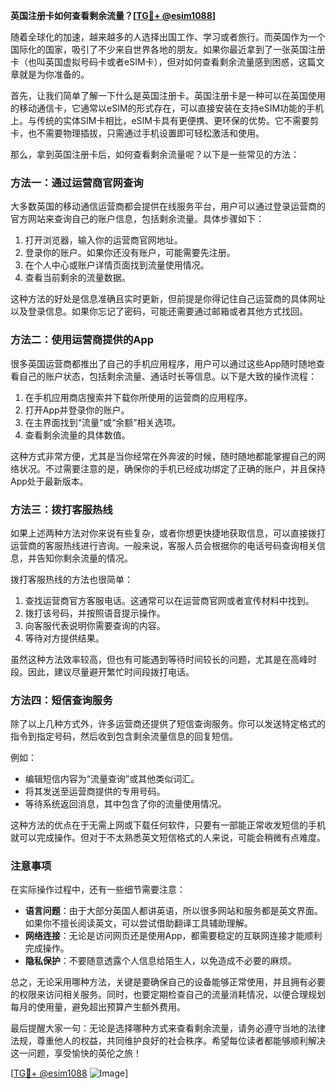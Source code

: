 **英国注册卡如何查看剩余流量？[[TG💪+ @esim1088](https://t.me/s/esim1088)]**

随着全球化的加速，越来越多的人选择出国工作、学习或者旅行。而英国作为一个国际化的国家，吸引了不少来自世界各地的朋友。如果你最近拿到了一张英国注册卡（也叫英国虚拟号码卡或者eSIM卡），但对如何查看剩余流量感到困惑，这篇文章就是为你准备的。

首先，让我们简单了解一下什么是英国注册卡。英国注册卡是一种可以在英国使用的移动通信卡，它通常以eSIM的形式存在，可以直接安装在支持eSIM功能的手机上。与传统的实体SIM卡相比，eSIM卡具有更便携、更环保的优势。它不需要剪卡，也不需要物理插拔，只需通过手机设置即可轻松激活和使用。

那么，拿到英国注册卡后，如何查看剩余流量呢？以下是一些常见的方法：

### 方法一：通过运营商官网查询

大多数英国的移动通信运营商都会提供在线服务平台，用户可以通过登录运营商的官方网站来查询自己的账户信息，包括剩余流量。具体步骤如下：

1. 打开浏览器，输入你的运营商官网地址。
2. 登录你的账户。如果你还没有账户，可能需要先注册。
3. 在个人中心或账户详情页面找到流量使用情况。
4. 查看当前剩余的流量数据。

这种方法的好处是信息准确且实时更新，但前提是你得记住自己运营商的具体网址以及登录信息。如果你忘记了密码，可能还需要通过邮箱或者其他方式找回。

### 方法二：使用运营商提供的App

很多英国运营商都推出了自己的手机应用程序，用户可以通过这些App随时随地查看自己的账户状态，包括剩余流量、通话时长等信息。以下是大致的操作流程：

1. 在手机应用商店搜索并下载你所使用的运营商的应用程序。
2. 打开App并登录你的账户。
3. 在主界面找到“流量”或“余额”相关选项。
4. 查看剩余流量的具体数值。

这种方式非常方便，尤其是当你经常在外奔波的时候，随时随地都能掌握自己的网络状况。不过需要注意的是，确保你的手机已经成功绑定了正确的账户，并且保持App处于最新版本。

### 方法三：拨打客服热线

如果上述两种方法对你来说有些复杂，或者你想更快捷地获取信息，可以直接拨打运营商的客服热线进行咨询。一般来说，客服人员会根据你的电话号码查询相关信息，并告知你剩余流量的情况。

拨打客服热线的方法也很简单：

1. 查找运营商官方客服电话。这通常可以在运营商官网或者宣传材料中找到。
2. 拨打该号码，并按照语音提示操作。
3. 向客服代表说明你需要查询的内容。
4. 等待对方提供结果。

虽然这种方法效率较高，但也有可能遇到等待时间较长的问题，尤其是在高峰时段。因此，建议尽量避开繁忙时间段拨打电话。

### 方法四：短信查询服务

除了以上几种方式外，许多运营商还提供了短信查询服务。你可以发送特定格式的指令到指定号码，然后收到包含剩余流量信息的回复短信。

例如：
- 编辑短信内容为“流量查询”或其他类似词汇。
- 将其发送至运营商提供的专用号码。
- 等待系统返回消息，其中包含了你的流量使用情况。

这种方法的优点在于无需上网或下载任何软件，只要有一部能正常收发短信的手机就可以完成操作。但对于不太熟悉英文短信格式的人来说，可能会稍微有点难度。

### 注意事项

在实际操作过程中，还有一些细节需要注意：

- **语言问题**：由于大部分英国人都讲英语，所以很多网站和服务都是英文界面。如果你不擅长阅读英文，可以尝试借助翻译工具辅助理解。
- **网络连接**：无论是访问网页还是使用App，都需要稳定的互联网连接才能顺利完成操作。
- **隐私保护**：不要随意透露个人信息给陌生人，以免造成不必要的麻烦。

总之，无论采用哪种方法，关键是要确保自己的设备能够正常使用，并且拥有必要的权限来访问相关服务。同时，也要定期检查自己的流量消耗情况，以便合理规划每月的使用量，避免超出预算产生额外费用。

最后提醒大家一句：无论是选择哪种方式来查看剩余流量，请务必遵守当地的法律法规，尊重他人的权益，共同维护良好的社会秩序。希望每位读者都能够顺利解决这一问题，享受愉快的英伦之旅！

[[TG💪+ @esim1088](https://t.me/s/esim1088) ![Image](https://i.postimg.cc/4NQfJmqS/Snipaste-2025-05-13-00-14-12.png)]